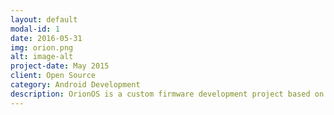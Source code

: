 ```yaml
---
layout: default
modal-id: 1
date: 2016-05-31
img: orion.png
alt: image-alt
project-date: May 2015
client: Open Source
category: Android Development
description: OrionOS is a custom firmware development project based on the Andrid Open Source Project (AOSP). It is headed by a ten member team. Check it out on <a href="https://github.com/TeamOrion">Github</a> or <a href="https://plus.google.com/u/0/communities/111860173543944260545">Google+</a>.
---
```


